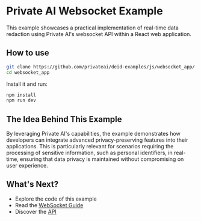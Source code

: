 # Private AI Websocket Example

This example showcases a practical implementation of real-time data redaction using Private AI's websocket API within a React web application.



## How to use

```bash
git clone https://github.com/privateai/deid-examples/js/websocket_app/
cd websocket_app
```

Install it and run:

```bash
npm install
npm run dev
```

## The Idea Behind This Example
By leveraging Private AI's capabilities, the example demonstrates how developers can integrate advanced privacy-preserving features into their applications. This is particularly relevant for scenarios requiring the processing of sensitive information, such as personal identifiers, in real-time, ensuring that data privacy is maintained without compromising on user experience. 



## What's Next?

-   Explore the code of this example
-   Read the [WebSocket Guide](https://docs.private-ai.com/websocket/)
-   Discover the [API](https://docs.private-ai.com/reference/latest/operation/process_text_v3_process_text_post/)

